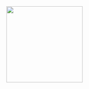 <a href="https://open.spotify.com/track/34x3r65wXDQNXdMeDmDWbu?si=a315264a7715452e">
  <img src="https://i.scdn.co/image/ab67616d00001e0296186e3885054360c978a1a5" width="200" height="200">
</a>

